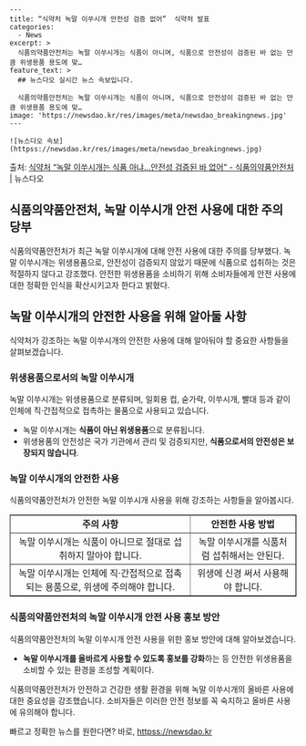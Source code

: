     ---
    title: “식약처 녹말 이쑤시개 안전성 검증 없어”  식약처 발표
    categories:
      - News
    excerpt: >
      식품의약품안전처는 녹말 이쑤시개는 식품이 아니며, 식품으로 안전성이 검증된 바 없는 만큼 위생용품 용도에 맞…
    feature_text: >
      ## 뉴스다오 실시간 뉴스 속보입니다.
    
      식품의약품안전처는 녹말 이쑤시개는 식품이 아니며, 식품으로 안전성이 검증된 바 없는 만큼 위생용품 용도에 맞…
    image: 'https://newsdao.kr/res/images/meta/newsdao_breakingnews.jpg'
    ---
    
    ![뉴스다오 속보](httpss://newsdao.kr/res/images/meta/newsdao_breakingnews.jpg)

<p>출처: <a href="httpss://newsdao.kr/3072" rel="dofollow">식약처 “녹말 이쑤시개는 식품 아냐…안전성 검증된 바 없어” - 식품의약품안전처</a> | 뉴스다오</p>

<h2 data-ke-size="size26">식품의약품안전처, 녹말 이쑤시개 안전 사용에 대한 주의 당부</h2>
<p data-ke-size="size16">식품의약품안전처가 최근 녹말 이쑤시개에 대해 안전 사용에 대한 주의를 당부했다. 녹말 이쑤시개는 위생용품으로, 안전성이 검증되지 않았기 때문에 식품으로 섭취하는 것은 적절하지 않다고 강조했다. 안전한 위생용품을 소비하기 위해 소비자들에게 안전 사용에 대한 정확한 인식을 확산시키고자 한다고 밝혔다.</p>

<h2 data-ke-size="size24">녹말 이쑤시개의 안전한 사용을 위해 알아둘 사항</h2>
<p data-ke-size="size16">식약처가 강조하는 녹말 이쑤시개의 안전한 사용에 대해 알아둬야 할 중요한 사항들을 살펴보겠습니다.</p>

<h3 data-ke-size="size20">위생용품으로서의 녹말 이쑤시개</h3>
<p data-ke-size="size16">녹말 이쑤시개는 위생용품으로 분류되며, 일회용 컵, 숟가락, 이쑤시개, 빨대 등과 같이 인체에 직·간접적으로 접촉하는 물품으로 사용되고 있습니다.</p>
<ul>
<li>녹말 이쑤시개는 <b>식품이 아닌 위생용품</b>으로 분류됩니다.</li>
<li>위생용품의 안전성은 국가 기관에서 관리 및 검증되지만, <b>식품으로서의 안전성은 보장되지 않습니다</b>.</li>
</ul>

<h3 data-ke-size="size20">녹말 이쑤시개의 안전한 사용</h3>
<p data-ke-size="size16">식품의약품안전처가 안전한 녹말 이쑤시개 사용을 위해 강조하는 사항들을 알아봅시다.</p>
<table border="1" style="width: 100%;">
<tbody>
<tr>
<td style="text-align: center; height: 17px;"><b>주의 사항</b></td>
<td style="text-align: center; height: 17px;"><b>안전한 사용 방법</b></td>
</tr>
<tr>
<td style="text-align: center; height: 17px;">녹말 이쑤시개는 식품이 아니므로 절대로 섭취하지 말아야 합니다.</td>
<td style="text-align: center; height: 17px;">녹말 이쑤시개를 식품처럼 섭취해서는 안된다.</td>
</tr>
<tr>
<td style="text-align: center; height: 17px;">녹말 이쑤시개는 인체에 직·간접적으로 접촉되는 용품으로, 위생에 주의해야 합니다.</td>
<td style="text-align: center; height: 17px;">위생에 신경 써서 사용해야 합니다.</td>
</tr>
</tbody>
</table>

<h3 data-ke-size="size20">식품의약품안전처의 녹말 이쑤시개 안전 사용 홍보 방안</h3>
<p data-ke-size="size16">식품의약품안전처의 녹말 이쑤시개 안전 사용을 위한 홍보 방안에 대해 알아보겠습니다.</p>
<ul>
<li><b>녹말 이쑤시개를 올바르게 사용할 수 있도록 홍보를 강화</b>하는 등 안전한 위생용품을 소비할 수 있는 환경을 조성할 계획이다.</li>
</ul>

<p data-ke-size="size16">식품의약품안전처가 안전하고 건강한 생활 환경을 위해 녹말 이쑤시개의 올바른 사용에 대한 중요성을 강조했습니다. 소비자들은 이러한 안전 정보를 꼭 숙지하고 올바른 사용에 유의해야 합니다.</p> 

빠르고 정확한 뉴스를 원한다면? 바로, <a href="httpss://newsdao.kr" rel="dofollow">httpss://newsdao.kr</a>


    